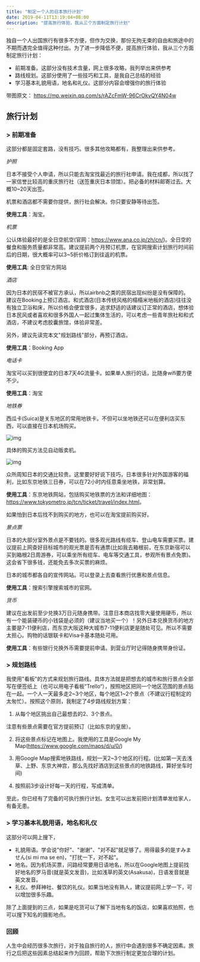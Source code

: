 ```yaml
---
title: "制定一个人的日本旅行计划"
date: 2019-04-11T13:19:04+08:00
description: "提高旅行体验，我从三个方面制定旅行计划"
---
```




独自一个人出国旅行有很多不方便，但作为交换，那份无拘无束的自由和旅途中的不期而遇完全值得这种付出。为了进一步降低不便，提高旅行体验，我从三个方面制定旅行计划：

- 前期准备。这部分没有技术含量，网上很多攻略，我列举出来供参考
- 路线规划。这部分使用了一些技巧和工具，是我自己总结的经验
- 学习基本礼貌用语，地名和礼仪。这部分内容会增强你的旅行体验



带图原文： <https://mp.weixin.qq.com/s/rAZcFmW-96CrOkvQY4N04w>

## 旅行计划

### > 前期准备

这部分都是固定套路，没有技巧。很多其他攻略都有，我整理出来供参考。



*护照*

日本不接受个人申请，所以只能去淘宝找最近的旅行社申请。我在成都，所以找了一家信誉比较高的重庆旅行社（送签重庆日本领馆）。把必备的材料邮寄过去。大概10~20天出签。

机票和酒店都不需要你提供，旅行社会解决。你只要安静等待出签。

__使用工具__：淘宝。



*机票*

公认体验最好的是全日空航空(官网：<https://www.ana.co.jp/zh/cn/>)。全日空的餐食和服务质量都非常高。建议提前两个月预订机票，在官网搜索计划旅行时间前后的日期，很大概率可以3~5折价格订到往返的机票。



__使用工具__: 全日空官方网站



*酒店*

因为日本的民宿不被官方承认，所以airbnb之类的民宿出现纠纷是没有保障的。建议在Booking上预订酒店。和式酒店(日本传统风格的榻榻米地板的酒店)往往没有独立卫浴和床，所以价格会便宜很多，追求舒适的话建议订正常的酒店，想体验日本民风或者喜欢和很多外国人一起过集体生活的，可以考虑一些青年旅社和和式酒店，不建议考虑胶囊旅馆，体验非常差。

另外，建议先读完本文"规划路线"部分，再预订酒店。

__使用工具__：Booking App



*电话卡*

淘宝可以买到很便宜的日本7天4G流量卡。如果单人旅行的话，比随身wifi要方便不少。

__使用工具__：淘宝



*地铁券*

西瓜卡(Suica)是关东地区的常用地铁卡。不但可以坐地铁还可以在便利店买东西，可以直接在日本机场购买。

![img](http://img6.16fan.com/201510/28/113242h6rxvuqmvz3pqijy.jpg-700)



具体的购买方法见自动贩卖机。

![img](http://img6.16fan.com/201510/28/114059iesz1ea7pe7duswg.png-700)



众所周知日本的交通比较贵。这里要好好说下技巧，日本很多针对外国游客的福利，比如东京地铁三日券，可以在72小时内任意乘坐地铁，非常划算。



__使用工具__：东京地铁网站，包括购买地铁票的方法和详细地图：<https://www.tokyometro.jp/tcn/ticket/travel/index.html>。

如果怕到日本后找不到购买的地方，也可以在淘宝提前购买好。



*景点票*

日本的大部分室外景点是不要钱的。很多观光路线有缆车、登山电车需要买票。建议提前上网查好目标城市的观光票是否有通票(比如我去箱根前，在东京新宿可以买到箱根2日周游券，可以乘坐所有缆车、电车等交通工具，参观所有景点免票)。这会省下很多钱，还能免去多次买票的麻烦。

日本的城市都各自的宣传网站。可以登录上去查看旅行优惠和景点信息。

__使用工具__：搜索引擎搜索城市的官网。



*货币*

建议在出发前至少兑换3万日元随身携带。注意日本商店找零大量使用硬币，所以有一个能装硬币的小钱袋是必须的（建议当地买一个）！另外日本兑换货币的地方主要是7-11便利店，而东京大阪这种大城市7-11便利店更是随处可见。所以不需要太担心。购物的话银联卡和Visa卡基本随处可用。

__使用工具__：有些银行兑换外币需要提前申请。到营业厅时记得随身携带身份证。



### > 规划路线

我使用"看板"的方式来规划旅行路线。具体方法就是把想去的城市和旅行景点全部写在便签纸上（也可以用电子看板”Trello“），按照地区把同一个地区范围的景点贴在一起。一个人一天最多走2~3个地区，每个地区1~2个景点（不建议行程制定的太匆忙）。按照这个原则，我制定了4步路线规划方案：

1. 从每个地区挑出自己最想去的2、3个景点。



注意有些景点需要在官方提前预订（比如东京的皇居）。

2. 将这些景点标记在地图上。我使用的工具是Google My Map(<https://www.google.com/maps/d/u/0/>)



3. 用Google Map搜索地铁路线，规划一天2~3个地区的行程。(比如第一天去浅草、上野、东京大神宫，那么先找好酒店到这些景点的地铁路线，算好坐车时间)

4. 按照前3步设计好每一天的行程，写成清单。




至此，你已经有了完备的可执行旅行计划。女生可以出发前把计划清单发给家人，有备无患。



### > 学习基本礼貌用语，地名和礼仪

这部分可以网上搜下，

- 礼貌用语。学会说"你好"、"谢谢"、"对不起"就足够了。用得最多的是すみません(si mi ma se en)，"打扰一下，对不起"。
- 地名。因为机场买票，问路经常要用日语地名，所以在Google地图上提前找好地名的罗马音(就是英文发音)，比如浅草的英文(Asakusa)，日语发音就是英文发音。
- 礼仪。参拜神社、餐饮的礼仪。如果当地没有熟人，建议提前网上学一下，可以增加很多乐趣。

除了上面提到的三点，如果是吃货可以了解下当地有名的饭店，如果喜欢拍照，也可以搜下知名的摄影地点。



### 回顾

人生中会经历很多次旅行，对于独自旅行的人，旅行中会遇到很多不确定因素。旅行之后把这些因素总结起来作为回顾，帮助下次旅行制定更加合理的计划。



